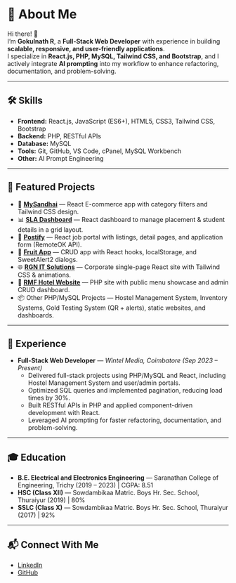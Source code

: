 # 🚀 About Me  

Hi there! 👋  
I’m **Gokulnath R**, a **Full-Stack Web Developer** with experience in building **scalable, responsive, and user-friendly applications**.  
I specialize in **React.js, PHP, MySQL, Tailwind CSS, and Bootstrap**, and I actively integrate **AI prompting** into my workflow to enhance refactoring, documentation, and problem-solving.  

---

## 🛠️ Skills  

- **Frontend:** React.js, JavaScript (ES6+), HTML5, CSS3, Tailwind CSS, Bootstrap  
- **Backend:** PHP, RESTful APIs  
- **Database:** MySQL  
- **Tools:** Git, GitHub, VS Code, cPanel, MySQL Workbench  
- **Other:** AI Prompt Engineering  

---

## 📂 Featured Projects  

- 🛒 [**MySandhai**](https://github.com/rgokulnath24/mysandhai) — React E-commerce app with category filters and Tailwind CSS design.  
- 📊 [**SLA Dashboard**](https://github.com/rgokulnath24/SLA-DashBoard) — React dashboard to manage placement & student details in a grid layout.  
- 💼 [**Postify**](https://github.com/rgokulnath24/React-Projects/tree/main/Postify) — React job portal with listings, detail pages, and application form (RemoteOK API).  
- 🍎 [**Fruit App**](https://github.com/rgokulnath24/React-Projects/tree/main/Fruits_List) — CRUD app with React hooks, localStorage, and SweetAlert2 dialogs.  
- 🌐 [**RGN IT Solutions**](https://github.com/rgokulnath24/React-Projects/tree/main/RGN-IT-Solutions) — Corporate single-page React site with Tailwind CSS & animations.  
- 🏨 [**RMF Hotel Website**](https://rajamathi-hotel.infinityfree.me/) — PHP site with public menu showcase and admin CRUD dashboard.  
- 📦 Other PHP/MySQL Projects — Hostel Management System, Inventory Systems, Gold Testing System (QR + alerts), static websites, and dashboards.  

---

## 💼 Experience  

- **Full-Stack Web Developer** — *Wintel Media, Coimbatore (Sep 2023 – Present)*  
  - Delivered full-stack projects using PHP/MySQL and React, including Hostel Management System and user/admin portals.  
  - Optimized SQL queries and implemented pagination, reducing load times by 30%.  
  - Built RESTful APIs in PHP and applied component-driven development with React.  
  - Leveraged AI prompting for faster refactoring, documentation, and problem-solving.  

---

## 🎓 Education  

- **B.E. Electrical and Electronics Engineering** — Saranathan College of Engineering, Trichy (2019 – 2023) | CGPA: 8.51  
- **HSC (Class XII)** — Sowdambikaa Matric. Boys Hr. Sec. School, Thuraiyur (2019) | 80%  
- **SSLC (Class X)** — Sowdambikaa Matric. Boys Hr. Sec. School, Thuraiyur (2017) | 92%  

---

## 📬 Connect With Me  

- [LinkedIn](https://www.linkedin.com/in/gokulnath-webdev/)  
- [GitHub](https://github.com/rgokulnath24)  
